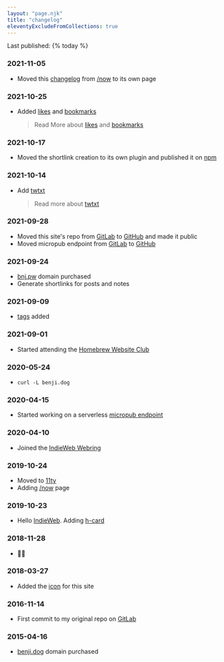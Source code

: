 ```yaml
---
layout: "page.njk"
title: "changelog"
eleventyExcludeFromCollections: true
---
```


Last published: {% today %}

### 2021-11-05
- Moved this [changelog](/changelog) from [/now](/now) to its own page

### 2021-10-25
- Added [likes](/likes) and [bookmarks](/bookmarks)
	> Read More about [likes](https://indieweb.org/likes) and [bookmarks](https://indieweb.org/bookmark)

### 2021-10-17
- Moved the shortlink creation to its own plugin and published it on [npm](https://npmjs.com/package/eleventy-plugin-shortlinks)

### 2021-10-14
- Add [twtxt](/twtxt.txt)
	> Read more about [twtxt](https://twtxt.readthedocs.io/)

### 2021-09-28
- Moved this site's repo from [GitLab](https://gitlab.com/benjifs/benji) to [GitHub](https://github.com/benjifs/benji) and made it public
- Moved micropub endpoint from [GitLab](https://gitlab.com/benjifs/micropub) to [GitHub](https://github.com/benjifs/micropub)

### 2021-09-24
- [bnj.pw](https://bnj.pw) domain purchased
- Generate shortlinks for posts and notes

### 2021-09-09
- [tags](/tags) added

### 2021-09-01
- Started attending the [Homebrew Website Club](https://indieweb.org/Homebrew_Website_Club)

### 2020-05-24
- `curl -L benji.dog`

### 2020-04-15
- Started working on a serverless [micropub endpoint](https://gitlab.com/benjifs/micropub)

### 2020-04-10
- Joined the [IndieWeb Webring](https://xn--sr8hvo.ws/directory)

### 2019-10-24
- Moved to [11ty](https://11ty.dev)
- Adding [/now](/now) page

### 2019-10-23
- Hello [IndieWeb](https://indieweb.org). Adding [h-card](https://indieweb.org/h-card)

### 2018-11-28
- 🐰🥚

### 2018-03-27
- Added the [icon](/assets/avatar.png) for this site

### 2016-11-14
- First commit to my original repo on [GitLab](https://gitlab.com/benjifs)

### 2015-04-16
- [benji.dog](https://benji.dog) domain purchased
